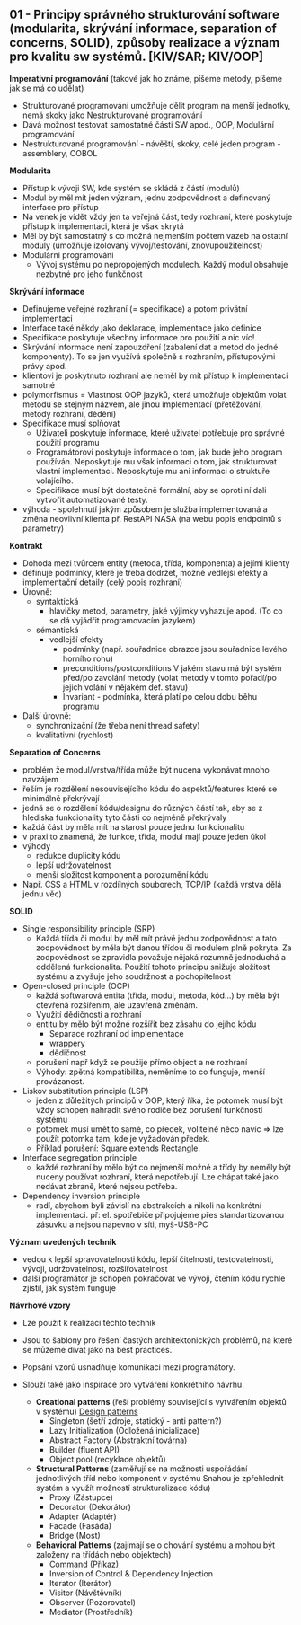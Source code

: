 ## 01 - Principy správného strukturování software (modularita, skrývání informace, separation of concerns, SOLID), způsoby realizace a význam pro kvalitu sw systémů. [KIV/SAR; KIV/OOP]

**Imperativní programování** (takové jak ho známe, píšeme metody, píšeme jak se má co udělat)
- Strukturované programování umožňuje dělit program na menší jednotky, nemá skoky jako Nestrukturované
  programování
- Dává možnost testovat samostatné části SW apod., OOP, Modulární programování
- Nestrukturované programování - návěští, skoky, celé jeden program - assemblery, COBOL

**Modularita**
- Přístup k vývoji SW, kde systém se skládá z částí (modulů)
- Modul by měl mít jeden význam, jednu zodpovědnost a definovaný interface pro přístup
- Na venek je vidět vždy jen ta veřejná část, tedy rozhraní, které poskytuje přístup k implementaci, která je však skrytá
- Měl by být samostatný s co možná nejmenším počtem vazeb na ostatní moduly (umožňuje izolovaný
  vývoj/testování, znovupoužitelnost)
- Modulární programování
  - Vývoj systému po nepropojených modulech. Každý modul obsahuje nezbytné pro jeho
    funkčnost

**Skrývání informace**
- Definujeme veřejné rozhraní (= specifikace) a potom privátní implementaci
- Interface také někdy jako deklarace, implementace jako definice
- Specifikace poskytuje všechny informace pro použití a nic víc!
- Skrývání informace není zapouzdření (zabalení dat a metod do jedné komponenty). To se jen využívá společně s
  rozhraním, přístupovými právy apod.
- klientovi je poskytnuto rozhraní ale neměl by mít přístup k implementaci samotné
- polymorfismus = Vlastnost OOP jazyků, která umožňuje objektům volat metodu se stejným názvem, ale jinou
  implementací (přetěžování, metody rozhraní, dědění)
- Specifikace musí splňovat
  -	Uživateli poskytuje informace, které uživatel potřebuje pro správné použití programu
  -	Programátorovi poskytuje informace o tom, jak bude jeho program používán. Neposkytuje mu však informaci o tom, jak strukturovat vlastní implementaci. Neposkytuje mu ani informaci o struktuře volajícího.
  -	Specifikace musí být dostatečně formální, aby se oproti ní dali vytvořit automatizované testy.
- výhoda - spolehnutí jakým způsobem je služba implementovaná a změna neovlivní klienta př. RestAPI NASA (na webu popis endpointů s parametry)

**Kontrakt**
- Dohoda mezi tvůrcem entity (metoda, třída, komponenta) a jejími klienty
- definuje podmínky, které je třeba dodržet, možné vedlejší efekty a implementační detaily (celý popis rozhraní)
- Úrovně:
  - syntaktická
    - hlavičky metod, parametry, jaké výjimky vyhazuje apod. (To co se dá vyjádřit programovacím jazykem)
  - sémantická
    - vedlejší efekty
      - podmínky (např. souřadnice obrazce jsou souřadnice levého horního rohu)
      - preconditions/postconditions V jakém stavu má být systém před/po zavolání metody (volat metody v
        tomto pořadí/po jejich volání v nějakém def. stavu)
      - Invariant - podmínka, která platí po celou dobu běhu programu
- Další úrovně:
  - synchronizační (že třeba není thread safety)
  - kvalitativní (rychlost)

**Separation of Concerns**
- problém že modul/vrstva/třída může být nucena vykonávat mnoho navzájem
- řeším je rozdělení nesouvisejícího kódu do aspektů/features které se minimálně překrývají
- jedná se o rozdělení kódu/designu do různých částí tak, aby se z hlediska funkcionality tyto části co nejméně překrývaly
- každá část by měla mít na starost pouze jednu funkcionalitu
- v praxi to znamená, že funkce, třída, modul mají pouze jeden úkol
- výhody
  - redukce duplicity kódu
  - lepší udržovatelnost
  - menší složitost komponent a porozumění kódu
- Např. CSS a HTML v rozdílných souborech, TCP/IP (každá vrstva dělá jednu věc)

**SOLID**
- Single responsibility principle (SRP)
  - Každá třída či modul by měl mít právě jednu zodpovědnost a tato zodpovědnost by měla být danou třídou či
    modulem plně pokryta. Za zodpovědnost se zpravidla považuje nějaká rozumně jednoduchá a oddělená
    funkcionalita. Použití tohoto principu snižuje složitost systému a zvyšuje jeho soudržnost a pochopitelnost
- Open-closed principle (OCP)
  - každá softwarová entita (třída, modul, metoda, kód...) by měla být otevřená rozšířením, ale uzavřená změnám.
  - Využití dědičnosti a rozhraní
  - entitu by mělo být možné rozšířit bez zásahu do jejího kódu
    - Separace rozhraní od implementace
    - wrappery
    - dědičnost
  - porušení např když se použije přímo object a ne rozhraní
  - Výhody: zpětná kompatibilita, neměníme to co funguje, menší provázanost.
- Liskov substitution principle (LSP)
  - jeden z důležitých principů v OOP, který říká, že potomek musí být vždy schopen nahradit svého rodiče bez porušení funkčnosti systému
  - potomek musí umět to samé, co předek, volitelně něco navíc ⇒ lze použít potomka tam, kde je vyžadován předek.
  - Příklad porušení: Square extends Rectangle.
- Interface segregation principle
  - každé rozhraní by mělo být co nejmenší možné a třídy by neměly být nuceny používat rozhraní, která
    nepotřebují. Lze chápat také jako nedávat zbraně, které nejsou potřeba.
- Dependency inversion principle
  - radí, abychom byli závislí na abstrakcích a nikoli na konkrétní implementaci. př: el. spotřebiče připojujeme
    přes standartizovanou zásuvku a nejsou napevno v síti, myš-USB-PC

**Význam uvedených technik**
- vedou k lepší spravovatelnosti kódu, lepší čitelnosti, testovatelnosti, vývoji, udržovatelnost, rozšiřovatelnost
- další programátor je schopen pokračovat ve vývoji, čtením kódu rychle zjistil, jak systém funguje

**Návrhové vzory**
- Lze použít k realizaci těchto technik
- Jsou to šablony pro řešení častých architektonických problémů, na které se můžeme dívat jako na best practices.
- Popsání vzorů usnadňuje komunikaci mezi programátory.
- Slouží také jako inspirace pro vytváření konkrétního návrhu.

  - **Creational patterns** (řeší problémy související s vytvářením objektů v systému) [Design patterns](https://sourcemaking.com/design_patterns)
    - Singleton (šetří zdroje, statický - anti pattern?)
    - Lazy Initialization (Odložená inicializace)
    - Abstract Factory (Abstraktní továrna)
    - Builder (fluent API)
    - Object pool (recyklace objektů)
  - **Structural Patterns** (zaměřují se na možnosti uspořádání jednotlivých tříd nebo komponent v systému Snahou je zpřehlednit systém a využít možností strukturalizace kódu)
    - Proxy (Zástupce)
    - Decorator (Dekorátor)
    - Adapter (Adaptér)
    - Facade (Fasáda)
    - Bridge (Most)
  - **Behavioral Patterns** (zajímají se o chování systému a mohou být založeny na třídách nebo objektech)
    - Command (Příkaz)
    - Inversion of Control & Dependency Injection
    - Iterator (Iterátor)
    - Visitor (Návštěvník)
    - Observer (Pozorovatel)
    - Mediator (Prostředník)